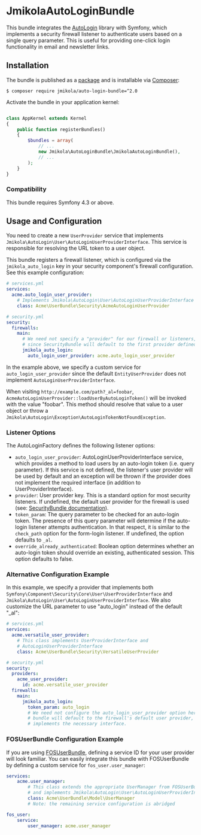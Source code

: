 # JmikolaAutoLoginBundle

This bundle integrates the [AutoLogin][] library with Symfony, which implements
a security firewall listener to authenticate users based on a single query
parameter. This is useful for providing one-click login functionality in email
and newsletter links.

  [AutoLogin]: https://github.com/jmikola/AutoLogin

## Installation

The bundle is published as a [package][] and is installable via [Composer][]:

```
$ composer require jmikola/auto-login-bundle=^2.0
```

Activate the bundle in your application kernel:

```php

class AppKernel extends Kernel
{
    public function registerBundles()
    {
        $bundles = array(
            // ...
            new Jmikola\AutoLoginBundle\JmikolaAutoLoginBundle(),
            // ...
        );
    }
}
```

  [package]: https://packagist.org/packages/jmikola/auto-login-bundle
  [Composer]: http://getcomposer.org/

### Compatibility

This bundle requires Symfony 4.3 or above.

## Usage and Configuration

You need to create a new `UserProvider` service that implements
`Jmikola\AutoLogin\User\AutoLoginUserProviderInterface`. This service is
responsible for resolving the URL token to a user object.

This bundle registers a firewall listener, which is configured via the
`jmikola_auto_login` key in your security component's firewall configuration.
See this example configuration:

```yml
# services.yml
services:
  acme.auto_login_user_provider:
    # Implements Jmikola\AutoLogin\User\AutoLoginUserProviderInterface
    class: Acme\UserBundle\Security\AcmeAutoLoginUserProvider
```

```yml
# security.yml
security:
  firewalls:
    main:
      # We need not specify a "provider" for our firewall or listeners,
      # since SecurityBundle will default to the first provider defined.
      jmikola_auto_login:
        auto_login_user_provider: acme.auto_login_user_provider
```

In the example above, we specify a custom service for `auto_login_user_provider`
since the default `EntityUserProvider` does not implement
`AutoLoginUserProviderInterface`.

When visiting `http://example.com/path?_al=foobar`,
`AcmeAutoLoginUserProvider::loadUserByAutoLoginToken()` will be invoked with the
value "foobar". This method should resolve that value to a user object or throw
a `Jmikola\AutoLogin\Exception\AutoLoginTokenNotFoundException`.

### Listener Options

The AutoLoginFactory defines the following listener options:

 * `auto_login_user_provider`: AutoLoginUserProviderInterface service, which
    provides a method to load users by an auto-login token (i.e. query
    parameter). If this service is not defined, the listener's user provider
    will be used by default and an exception will be thrown if the provider does
    not implement the required interface (in addition to UserProviderInterface).
 * `provider`: User provider key. This is a standard option for most security
    listeners. If undefined, the default user provider for the firewall
    is used (see: [SecurityBundle documentation][]).
 * `token_param`: The query parameter to be checked for an auto-login token.
    The presence of this query parameter will determine if the auto-login
    listener attempts authentication. In that respect, it is similar to the
    `check_path` option for the form-login listener. If undefined, the option
    defaults to `_al`.
 * `override_already_authenticated`: Boolean option determines whether an
    auto-login token should override an existing, authenticated session. This
    option defaults to false.

  [SecurityBundle documentation]: http://symfony.com/doc/current/book/security.html#using-multiple-user-providers

### Alternative Configuration Example

In this example, we specify a provider that implements both
`Symfony\Component\Security\Core\User\UserProviderInterface` and
`Jmikola\AutoLogin\User\AutoLoginUserProviderInterface`. We also customize the
URL parameter to use "auto_login" instead of the default "_al":

```yml
# services.yml
services:
  acme.versatile_user_provider:
    # This class implements UserProviderInterface and
    # AutoLoginUserProviderInterface
    class: Acme\UserBundle\Security\VersatileUserProvider
```

```yml
# security.yml
security:
  providers:
    acme_user_provider:
      id: acme.versatile_user_provider
  firewalls:
    main:
      jmikola_auto_login:
        token_param: auto_login
        # We need not configure the auto_login_user_provider option here, as the
        # bundle will default to the firewall's default user provider, which
        # implements the necessary interface.
```

### FOSUserBundle Configuration Example

If you are using [FOSUserBundle][], defining a service ID for your user provider
will look familiar. You can easily integrate this bundle with FOSUserBundle by
defining a custom service for `fos_user.user_manager`:

```yml
services:
    acme.user_manager:
        # This class extends the appropriate UserManager from FOSUserBundle
        # and implements Jmikola\AutoLogin\User\AutoLoginUserProviderInterface
        class: Acme\UserBundle\Model\UserManager
        # Note: the remaining service configuration is abridged

fos_user:
    service:
        user_manager: acme.user_manager
```

  [FOSUserBundle]: https://github.com/FriendsOfSymfony/FOSUserBundle

